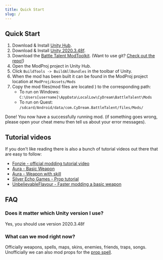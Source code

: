 ```yaml
---
title: Quick Start
slug: /
---
```


## Quick Start

1. Download & Install [Unity Hub](https://unity3d.com/get-unity/download).
2. Download & Install [Unity 2020.3.48f](https://unity3d.com/unity/whats-new/2020.3.48).
3. Download the [Battle Talent ModToolkit](https://github.com/BattleTalent/BTModToolkit/archive/refs/heads/master.zip). (Want to use git? [Check out the repo!](https://github.com/BattleTalent/BTModToolkit))
4. Open the ModProj project in Unity Hub. 
5. Click `BuildTools -> BuildAllBundles` in the toolbar of Unity.
6. When the mod has been built it can be found in the ModProj project location at `ModProj/Assets/Mods`
7. Copy the mod files(mod files are located ) to the corresponding path:
   * To run on Windows: `C:\Users[username]\AppData\LocalLow\CyDream\BattleTalent\Mods`
   * To run on Quest: `/sdcard/Android/data/com.CyDream.BattleTalent/files/Mods/`

Done! You now have a successfully running mod. (if something goes wrong, please open your cheat menu then tell us about your error messages).

## Tutorial videos

If you don't like reading there is also a bunch of tutorial videos out there that are easy to follow:
* [Fonzie - official modding tutorial video](https://www.youtube.com/watch?v=alnqZcCeais)
* [Aura - Basic Weapon](https://youtu.be/XGBDLP502dg)
* [Aura - Weapon with skill](https://youtu.be/FRej6r_C4Rg)
* [Silver Echo Games - Prop tutorial](https://www.youtube.com/watch?v=sS1CKmxCxcI)
* [UnbelievableFlavour - Faster modding a basic weapon](https://www.youtube.com/watch?v=C0zJoelDwhU)

## FAQ

### Does it matter which Unity version I use?
Yes, you should use version 2020.3.48f

### What can we mod right now?
Officially weapons, spells, maps, skins, enemies, friends, traps, songs.
Unofficially we can also mod props for the [prop spell](https://mod.io/g/battletalent/m/prop-spell).
